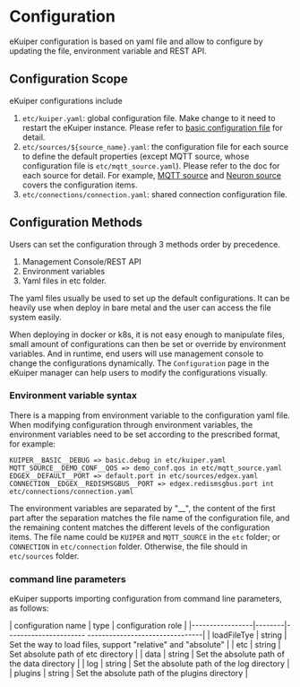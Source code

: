 # Configuration

eKuiper configuration is based on yaml file and allow to configure by updating the file, environment variable and REST API.

## Configuration Scope

eKuiper configurations include

1. `etc/kuiper.yaml`: global configuration file. Make change to it need to restart the eKuiper instance. Please refer to [basic configuration file](./global_configurations.md) for detail.
2. `etc/sources/${source_name}.yaml`: the configuration file for each source to define the default properties (except MQTT source, whose configuration file is `etc/mqtt_source.yaml`). Please refer to the doc for each source for detail. For example, [MQTT source](../guide/sources/builtin/mqtt.md) and [Neuron source](../guide/sources/builtin/neuron.md) covers the configuration items.
3. `etc/connections/connection.yaml`: shared connection configuration file.

## Configuration Methods

Users can set the configuration through 3 methods order by precedence.

1. Management Console/REST API
2. Environment variables
3. Yaml files in etc folder.

The yaml files usually be used to set up the default configurations. It can be heavily use when deploy in bare metal and the user can access the file system easily.

When deploying in docker or k8s, it is not easy enough to manipulate files, small amount of configurations can then be set or override by environment variables. And in runtime, end users will use management console to change the configurations dynamically. The `Configuration` page in the eKuiper manager can help users to modify the configurations visually.

### Environment variable syntax

There is a mapping from environment variable to the configuration yaml file. When modifying configuration through environment variables, the environment variables need to be set according to the prescribed format, for example:

```text
KUIPER__BASIC__DEBUG => basic.debug in etc/kuiper.yaml
MQTT_SOURCE__DEMO_CONF__QOS => demo_conf.qos in etc/mqtt_source.yaml
EDGEX__DEFAULT__PORT => default.port in etc/sources/edgex.yaml
CONNECTION__EDGEX__REDISMSGBUS__PORT => edgex.redismsgbus.port int etc/connections/connection.yaml
```

The environment variables are separated by "__", the content of the first part after the separation matches the file name of the configuration file, and the remaining content matches the different levels of the configuration items. The file name could be `KUIPER` and `MQTT_SOURCE` in the `etc` folder; or  `CONNECTION` in `etc/connection` folder. Otherwise, the file should in `etc/sources` folder.

### command line parameters

eKuiper supports importing configuration from command line parameters, as follows:

| configuration name | type | configuration role |
|-----------------|--------|---------------------- --------------------------------|
| loadFileTye | string | Set the way to load files, support "relative" and "absolute" |
| etc | string | Set absolute path of etc directory |
| data | string | Set the absolute path of the data directory |
| log | string | Set the absolute path of the log directory |
| plugins | string | Set the absolute path of the plugins directory |
